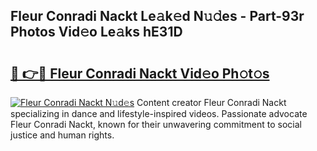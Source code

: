 ## Fleur Conradi Nackt Le𝚊k𝚎d N𝚞𝚍es - Part-93r Photos Vid𝚎o Le𝚊ks hE31D

# <h2><a href="http://fbases.evod.top/?m=Fleur+Conradi+Nackt">🔗 👉🔴 Fleur Conradi Nackt Vid𝚎o Ph𝚘t𝚘s</a></h2>

[![Fleur Conradi Nackt N𝚞d𝚎s](https://i.imgur.com/8V9OHl7.gif)](http://fbases.evod.top/?m=Fleur+Conradi+Nackt)
Content creator Fleur Conradi Nackt specializing in dance and lifestyle-inspired videos. Passionate advocate Fleur Conradi Nackt, known for their unwavering commitment to social justice and human rights. 
